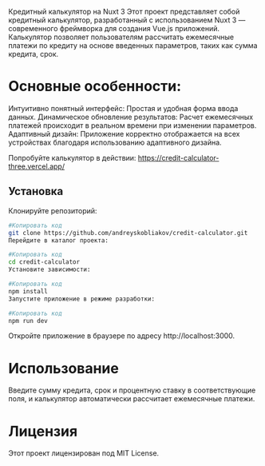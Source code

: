 Кредитный калькулятор на Nuxt 3
Этот проект представляет собой кредитный калькулятор, разработанный с использованием Nuxt 3 — современного фреймворка для создания Vue.js приложений. Калькулятор позволяет пользователям рассчитать ежемесячные платежи по кредиту на основе введенных параметров, таких как сумма кредита, срок.

# Основные особенности:
Интуитивно понятный интерфейс: Простая и удобная форма ввода данных.
Динамическое обновление результатов: Расчет ежемесячных платежей происходит в реальном времени при изменении параметров.
Адаптивный дизайн: Приложение корректно отображается на всех устройствах благодаря использованию адаптивного дизайна.

Попробуйте калькулятор в действии: https://credit-calculator-three.vercel.app/

## Установка
Клонируйте репозиторий:

```bash
#Копировать код
git clone https://github.com/andreyskobliakov/credit-calculator.git
Перейдите в каталог проекта:

#Копировать код
cd credit-calculator
Установите зависимости:

#Копировать код
npm install
Запустите приложение в режиме разработки:

#Копировать код
npm run dev
```
Откройте приложение в браузере по адресу http://localhost:3000.

# Использование
Введите сумму кредита, срок и процентную ставку в соответствующие поля, и калькулятор автоматически рассчитает ежемесячные платежи.

# Лицензия
Этот проект лицензирован под MIT License.
